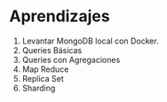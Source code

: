 # Aprendizajes

1. Levantar MongoDB local con Docker.
1. Queries Básicas
1. Queries con Agregaciones
1. Map Reduce
1. Replica Set
1. Sharding